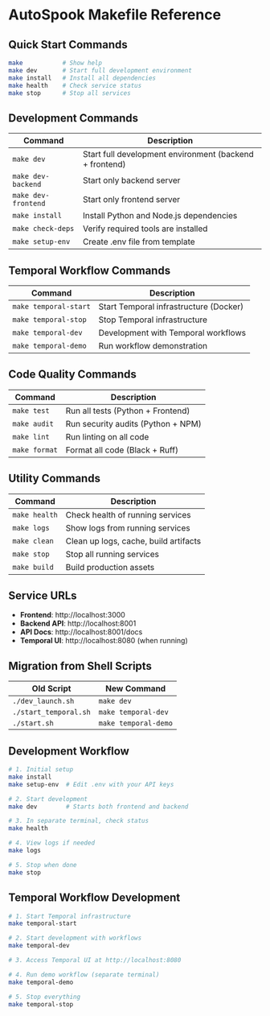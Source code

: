 # AutoSpook Makefile Reference

## Quick Start Commands

```bash
make           # Show help
make dev       # Start full development environment
make install   # Install all dependencies
make health    # Check service status
make stop      # Stop all services
```

## Development Commands

| Command | Description |
|---------|-------------|
| `make dev` | Start full development environment (backend + frontend) |
| `make dev-backend` | Start only backend server |
| `make dev-frontend` | Start only frontend server |
| `make install` | Install Python and Node.js dependencies |
| `make check-deps` | Verify required tools are installed |
| `make setup-env` | Create .env file from template |

## Temporal Workflow Commands

| Command | Description |
|---------|-------------|
| `make temporal-start` | Start Temporal infrastructure (Docker) |
| `make temporal-stop` | Stop Temporal infrastructure |
| `make temporal-dev` | Development with Temporal workflows |
| `make temporal-demo` | Run workflow demonstration |

## Code Quality Commands

| Command | Description |
|---------|-------------|
| `make test` | Run all tests (Python + Frontend) |
| `make audit` | Run security audits (Python + NPM) |
| `make lint` | Run linting on all code |
| `make format` | Format all code (Black + Ruff) |

## Utility Commands

| Command | Description |
|---------|-------------|
| `make health` | Check health of running services |
| `make logs` | Show logs from running services |
| `make clean` | Clean up logs, cache, build artifacts |
| `make stop` | Stop all running services |
| `make build` | Build production assets |

## Service URLs

- **Frontend**: http://localhost:3000
- **Backend API**: http://localhost:8001
- **API Docs**: http://localhost:8001/docs
- **Temporal UI**: http://localhost:8080 (when running)

## Migration from Shell Scripts

| Old Script | New Command |
|------------|-------------|
| `./dev_launch.sh` | `make dev` |
| `./start_temporal.sh` | `make temporal-dev` |
| `./start.sh` | `make temporal-demo` |

## Development Workflow

```bash
# 1. Initial setup
make install
make setup-env  # Edit .env with your API keys

# 2. Start development
make dev        # Starts both frontend and backend

# 3. In separate terminal, check status
make health

# 4. View logs if needed
make logs

# 5. Stop when done
make stop
```

## Temporal Workflow Development

```bash
# 1. Start Temporal infrastructure
make temporal-start

# 2. Start development with workflows
make temporal-dev

# 3. Access Temporal UI at http://localhost:8080

# 4. Run demo workflow (separate terminal)
make temporal-demo

# 5. Stop everything
make temporal-stop
```